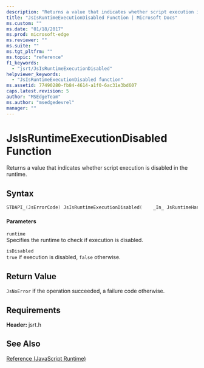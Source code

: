 ```yaml
---
description: "Returns a value that indicates whether script execution is disabled in the runtime."
title: "JsIsRuntimeExecutionDisabled Function | Microsoft Docs"
ms.custom: ""
ms.date: "01/18/2017"
ms.prod: microsoft-edge
ms.reviewer: ""
ms.suite: ""
ms.tgt_pltfrm: ""
ms.topic: "reference"
f1_keywords: 
  - "jsrt/JsIsRuntimeExecutionDisabled"
helpviewer_keywords: 
  - "JsIsRuntimeExecutionDisabled function"
ms.assetid: 77490280-fb84-4614-a1f0-6ac31e3bd607
caps.latest.revision: 5
author: "MSEdgeTeam"
ms.author: "msedgedevrel"
manager: ""
---
```

# JsIsRuntimeExecutionDisabled Function
Returns a value that indicates whether script execution is disabled in the runtime.  
  
## Syntax  
  
```cpp  
STDAPI_(JsErrorCode) JsIsRuntimeExecutionDisabled(    _In_ JsRuntimeHandle runtime,    _Out_ bool *isDisabled);  
```  
  
#### Parameters  
 `runtime`  
 Specifies the runtime to check if execution is disabled.  
  
 `isDisabled`  
 `true` if execution is disabled, `false` otherwise.  
  
## Return Value  
 `JsNoError` if the operation succeeded, a failure code otherwise.  
  
## Requirements  
 **Header:** jsrt.h  
  
## See Also  
 [Reference (JavaScript Runtime)](../chakra-hosting/reference-javascript-runtime.md)

